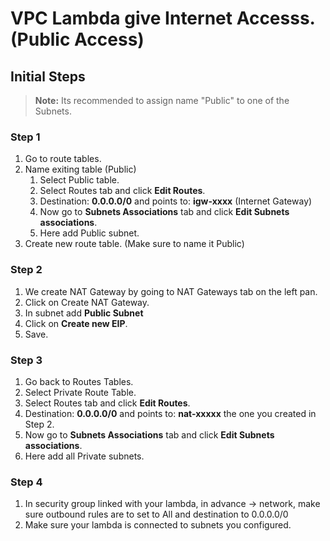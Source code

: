 # VPC Lambda give Internet Accesss. (Public Access)

 ## Initial Steps
 

> **Note:**
> Its recommended to assign name "Public" to one of the Subnets. 

### Step 1

 1. Go to route tables.
 2. Name exiting table (Public) 
	 1. Select Public table.
	 2. Select Routes tab and click **Edit Routes**.
	 3. Destination: **0.0.0.0/0** and points to: **igw-xxxx** (Internet Gateway)
	 4. Now go to **Subnets Associations** tab and click **Edit Subnets associations**.
	 5. Here add Public subnet.
  3. Create new route table. (Make sure to name it Public)

### Step 2

 1. We create NAT Gateway by going to NAT Gateways tab on the left pan.
 2. Click on Create NAT Gateway.
 3. In subnet add **Public Subnet**
 4. Click on **Create new EIP**.
 5. Save.

### Step 3

 1. Go back to Routes Tables.
 2. Select Private Route Table.
 3. Select Routes tab and click **Edit Routes**.
 4. Destination: **0.0.0.0/0** and points to: **nat-xxxxx** the one you created in Step 2.
 5. Now go to **Subnets Associations** tab and click **Edit Subnets associations**.
 6. Here add all Private subnets.

### Step 4

 1. In security group linked with your lambda, in advance -> network, make sure outbound rules are to set to All and destination to 0.0.0.0/0
 2. Make sure your lambda is connected to subnets you configured.

	

